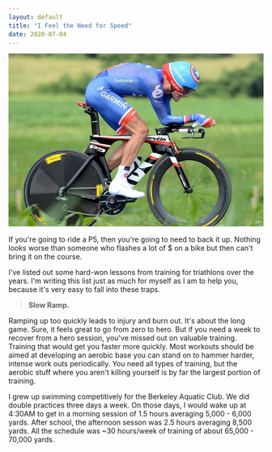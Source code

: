 ```yaml
---
layout: default
title: "I Feel the Need for Speed"
date: 2020-07-04
---
```

<div class="asset-content">
<div class="asset-body">	

<p><img src="static/img/cervelo.jpg" width="650"></p>
						
<p>
If you're going to ride a P5, then you're going to need to back it up.  Nothing looks worse
than someone who flashes a lot of $ on a bike but then can't bring it on the course.  
</p>

<p>
I've listed out some hard-won lessons from training for triathlons over the years.  I'm writing this list just as much for myself as I am to help you, because it's very easy to fall into these traps.  
 </p>

<blockquote>
    <p><b>Slow Ramp.</b></p>
</blockquote>

<p>  
Ramping up too quickly leads to injury and burn out.  It's about the long game.  Sure, it feels
great to go from zero to hero.  But if you need a week to recover from a hero session, you've missed out on valuable training.  Training that would get you faster more quickly.  Most workouts should be aimed at developing an aerobic base you can stand on to hammer harder, intense work outs periodically.  You need all types of training, but the aerobic stuff where you aren't killing yourself is by far the largest portion of training.  
</p>

<p> I grew up swimming competitively for the Berkeley Aquatic Club.  We did double practices three days a week.  On those days, I would wake up at 4:30AM to get in a morning session of 1.5 hours averaging 5,000 - 6,000 yards.  After school, the afternoon sesson was 2.5 hours averaging 8,500 yards.  All the schedule was ~30 hours/week of training of about 65,000 - 70,000 yards.   
</p>


</div>
</div>


